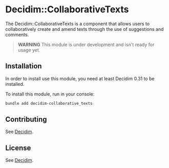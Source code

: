 # Decidim::CollaborativeTexts

The Decidim::CollaborativeTexts is a component that allows users to collaboratively create and amend texts through the use of suggestions and comments.

> **WARNING** 
> This module is under development and isn't ready for usage yet.

## Installation

In order to install use this module, you need at least Decidim 0.31 to be installed.

To install this module, run in your console:

```bash
bundle add decidim-collaborative_texts
```

## Contributing

See [Decidim](https://github.com/decidim/decidim).

## License

See [Decidim](https://github.com/decidim/decidim).
